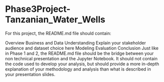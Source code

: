 # Phase3Project-Tanzanian_Water_Wells
For this project, the README.md file should contain:

Overview
Business and Data Understanding
Explain your stakeholder audience and dataset choice here
Modeling
Evaluation
Conclusion
Just like in Phase 1 and 2, the README.md file should be the bridge between your non technical presentation and the Jupyter Notebook. It should not contain the code used to develop your analysis, but should provide a more in-depth explanation of your methodology and analysis than what is described in your presentation slides.

